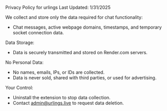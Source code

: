 Privacy Policy for urlings
Last Updated: 1/31/2025

We collect and store only the data required for chat functionality:  
- Chat messages, active webpage domains, timestamps, and temporary socket connection data.  

Data Storage:  
- Data is securely transmitted and stored on Render.com servers.

No Personal Data:  
- No names, emails, IPs, or IDs are collected.  
- Data is never sold, shared with third parties, or used for advertising.  

Your Control:  
- Uninstall the extension to stop data collection.  
- Contact admin@urlings.live to request data deletion.
